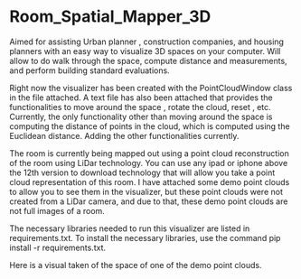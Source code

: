 # Room_Spatial_Mapper_3D
Aimed for assisting Urban planner , construction companies, and housing planners with an easy way to visualize 3D spaces on your computer. Will allow to do walk through the space, compute distance and measurements, and perform building standard evaluations.

Right now the visualizer has been created with the PointCloudWindow class in the file attached. A text file has also been attached that provides the functionalities to move around the space , rotate the cloud, reset , etc. Currently, the only functionality other than moving around the space is computing the distance of points in the cloud, which is computed using the Euclidean distance. Adding the other functionalities currently. 

The room is currently being mapped out using a point cloud reconstruction of the room using LiDar technology. You can use any ipad or iphone above the 12th version to download technology that will allow you take a point cloud representation of this room. I have attached some demo point clouds to allow you to see them in the visualizer, but these point clouds were not created from a LiDar camera, and due to that, these demo point clouds are not full images of a room.

The necessary libraries needed to run this visualizer are listed in requirements.txt. To install the necessary libraries, use the command pip install -r requirements.txt.


Here is a visual taken of the space of one of the demo point clouds.


